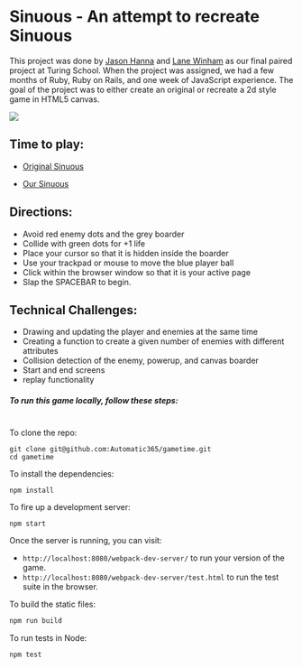 # Sinuous - An attempt to recreate Sinuous


This project was done by [Jason Hanna](https://github.com/Automatic365) and [Lane Winham](https://github.com/Laner12) as our final paired project at Turing School. When the project was assigned, we had a few months of Ruby, Ruby on Rails, and one week of JavaScript experience. The goal of the project was to either create an original or recreate a 2d style game in HTML5 canvas.

![](http://i.imgur.com/sFpGkyx.gif)

## Time to play:

- [Original Sinuous](http://www.sinuousgame.com/)

- [Our Sinuous](https://automatic365.github.io/sinuous/)

## Directions:

* Avoid red enemy dots and the grey boarder
* Collide with green dots for +1 life
* Place your cursor so that it is hidden inside the boarder
* Use your trackpad or mouse to move the blue player ball
* Click within the browser window so that it is your active page
* Slap the SPACEBAR to begin.

## Technical Challenges:

* Drawing and updating the player and enemies at the same time
* Creating a function to create a given number of enemies with different attributes
* Collision detection of the enemy, powerup, and canvas boarder
* Start and end screens
* replay functionality

##### To run this game locally, follow these steps:
<br>
To clone the repo:

```
git clone git@github.com:Automatic365/gametime.git
cd gametime
```

To install the dependencies:

```
npm install
```

To fire up a development server:

```
npm start
```

Once the server is running, you can visit:

* `http://localhost:8080/webpack-dev-server/` to run your version of the game.
* `http://localhost:8080/webpack-dev-server/test.html` to run the test suite in the browser.

To build the static files:

```js
npm run build
```


To run tests in Node:

```js
npm test
```
